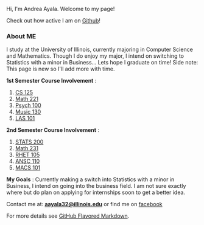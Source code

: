 Hi, I'm Andrea Ayala. Welcome to my page!

Check out how active I am on [Github](https://github.com/aayala32)! 

### About ME

I study at the University of Illinois, currently majoring in Computer Science and Mathematics. Though I do enjoy my major, I intend on switching to Statistics with a minor in Business... Lets hope I graduate on time! Side note: This page is new so I'll add more with time.

**1st Semester Course Involvement** 
:
1. [CS 125](https://cs125.cs.illinois.edu/) 
2. [Math 221](https://math.illinois.edu/resources/department-resources/syllabus-math-221) 
3. [Psych 100](https://courses.illinois.edu/search/schedule/2013/summer/PSYC/100)
4. [Music 130](https://courses.illinois.edu/search/schedule/2015/summer/MUS/130) 
5. [LAS 101](http://www.las.illinois.edu/students/lifecareerdesign/classes/las101/)   

**2nd Semester Course Involvement**
:
1. [STATS 200](http://catalog.illinois.edu/courses-of-instruction/stat/)
2. [Math 231](https://math.illinois.edu/resources/department-resources/syllabus-math-231)
3. [RHET 105](https://courses.illinois.edu/search/schedule/2017/spring/RHET/105?sess=)
4. [ANSC 110](http://catalog.illinois.edu/courses-of-instruction/ansc/)
5. [MACS 101](http://catalog.illinois.edu/courses-of-instruction/macs/)

**My Goals**
:
Currently making a switch into Statistics with a minor in Business, I intend on going into the business field. I am not sure exactly where but do plan on applying for internships soon to get a better idea. 

Contact me at: **aayala32@illinois.edu** or find me on [facebook](https://www.facebook.com/andreagugu.ayala)

For more details see [GitHub Flavored Markdown](https://guides.github.com/features/mastering-markdown/).
